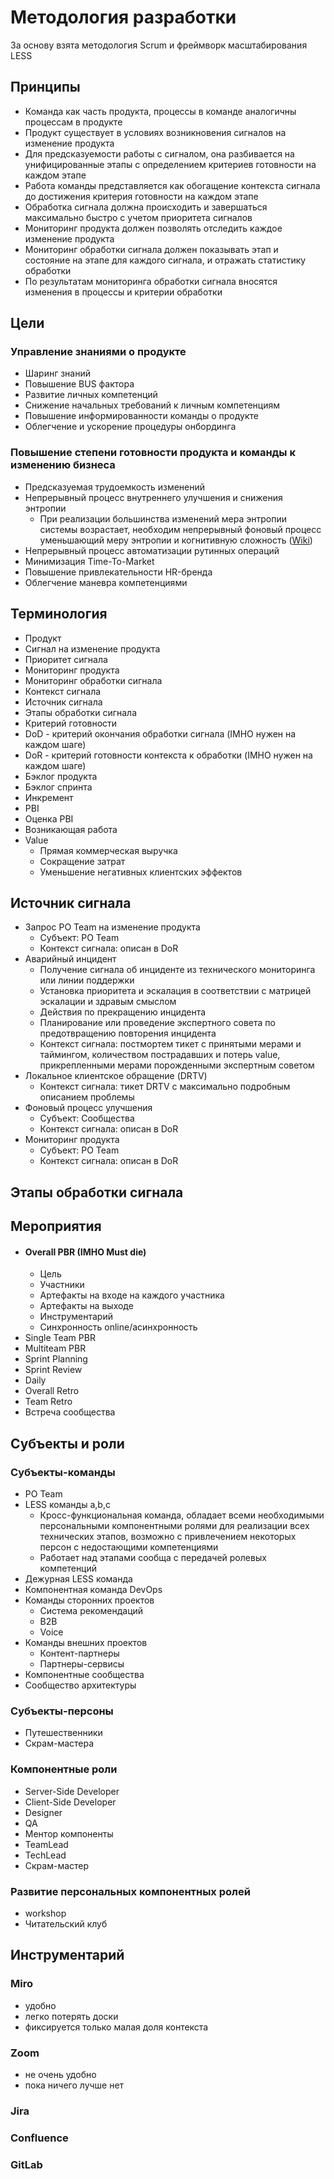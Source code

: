 # Методология разработки
За основу взята методология Scrum и фреймворк масштабирования LESS
## Принципы
- Команда как часть продукта, процессы в команде аналогичны процессам в продукте
- Продукт существует в условиях возникновения сигналов на изменение продукта
- Для предсказуемости работы с сигналом, она разбивается на унифицированные этапы с определением критериев готовности на каждом этапе
- Работа команды представляется как обогащение контекста сигнала до достижения критерия готовности на каждом этапе
- Обработка сигнала должна происходить и завершаться максимально быстро с учетом приоритета сигналов
- Мониторинг продукта должен позволять отследить каждое изменение продукта
- Мониторинг обработки сигнала должен показывать этап и состояние на этапе для каждого сигнала, и отражать статистику обработки
- По результатам мониторинга обработки сигнала вносятся изменения в процессы и критерии обработки
## Цели
### Управление знаниями о продукте
- Шаринг знаний
- Повышение BUS фактора
- Развитие личных компетенций
- Снижение начальных требований к личным компетенциям
- Повышение информированности команды о продукте 
- Облегчение и ускорение процедуры онбординга
### Повышение степени готовности продукта и команды к изменению бизнеса
- Предсказуемая трудоемкость изменений
- Непрерывный процесс внутреннего улучшения и снижения энтропии
  * При реализации большинства изменений мера энтропии системы возрастает, необходим непрерывный фоновый процесс уменьшающий меру энтропии и когнитивную сложность ([Wiki](https://ru.wikipedia.org/wiki/%D0%AD%D0%BD%D1%82%D1%80%D0%BE%D0%BF%D0%B8%D1%8F#%D0%92_%D1%82%D0%B5%D0%BE%D1%80%D0%B8%D0%B8_%D0%B8%D0%BD%D1%84%D0%BE%D1%80%D0%BC%D0%B0%D1%86%D0%B8%D0%B8))
- Непрерывный процесс автоматизации рутинных операций
- Минимизация Time-To-Market
- Повышение привлекательности HR-бренда
- Облегчение маневра компетенциями
## Терминология
- Продукт
- Сигнал на изменение продукта
- Приоритет сигнала
- Мониторинг продукта
- Мониторинг обработки сигнала 
- Контекст сигнала
- Источник сигнала
- Этапы обработки сигнала
- Критерий готовности
- DoD - критерий окончания обработки сигнала (IMHO нужен на каждом шаге)
- DoR - критерий готовности контекста к обработки (IMHO нужен на каждом шаге) 
- Бэклог продукта
- Бэклог спринта
- Инкремент
- PBI
- Оценка PBI
- Возникающая работа
- Value
    * Прямая коммерческая выручка
    * Сокращение затрат
    * Уменьшение негативных клиентских эффектов 
## Источник сигнала
- Запрос PO Team на изменение продукта
    * Субъект: PO Team
    * Контекст сигнала: описан в DoR
- Аварийный инцидент
    * Получение сигнала об инциденте из технического мониторинга или линии поддержки
    * Установка приоритета и эскалация в соответствии с матрицей эскалации и здравым смыслом
    * Действия по прекращению инцидента
    * Планирование или проведение экспертного совета по предотвращению повторения инцидента
    * Контекст сигнала: постмортем тикет c принятыми мерами и таймингом, количеством пострадавших и потерь value, прикрепленными мерами порожденными экспертным советом
- Локальное клиентское обращение (DRTV)
    * Контекст сигнала: тикет DRTV с максимально подробным описанием проблемы
- Фоновый процесс улучшения
    * Субъект: Сообщества
    * Контекст сигнала: описан в DoR
- Мониторинг продукта
    * Субъект: PO Team
    * Контекст сигнала: описан в DoR
## Этапы обработки сигнала
## Мероприятия
- #### Overall PBR (IMHO Must die)
    * Цель
    * Участники
    * Артефакты на входе на каждого участника
    * Артефакты на выходе
    * Инструментарий
    * Синхронность online/асинхронность
- Single Team PBR
- Multiteam PBR 
- Sprint Planning
- Sprint Review
- Daily
- Overall Retro
- Team Retro
- Встреча сообщества
## Субъекты и роли
### Субъекты-команды
- PO Team
- LESS команды a,b,c
    * Кросс-функциональная команда, обладает всеми необходимыми персональными компонентными ролями для рeализации всех технических этапов, возможно с привлечением некоторых персон с недостающими компетенциями
    * Работает над этапами сообща с передачей ролевых компетенций
- Дежурная LESS команда
- Компонентная команда DevOps
- Команды сторонних проектов
    * Система рекомендаций
    * B2B
    * Voice
- Команды внешних проектов
    * Контент-партнеры
    * Партнеры-сервисы
- Компонентные сообщества
- Сообщество архитектуры
### Субъекты-персоны
- Путешественники
- Скрам-мастера
### Компонентные роли
- Server-Side Developer
- Client-Side Developer
- Designer
- QA
- Ментор компоненты
- TeamLead
- TechLead
- Скрам-мастер
### Развитие персональных компонентных ролей
- workshop
- Читательский клуб
## Инструментарий
### Miro 
- удобно
- легко потерять доски
- фиксируется только малая доля контекста
### Zoom 
- не очень удобно
- пока ничего лучше нет
### Jira 
### Confluence
### GitLab
